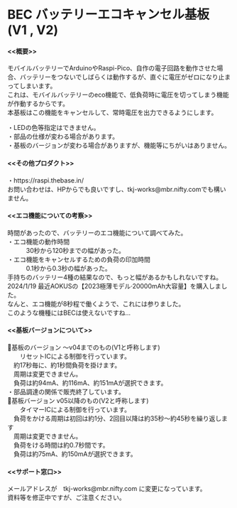 # BEC バッテリーエコキャンセル基板 (V1 , V2)

<h4><<概要>></h4>
モバイルバッテリーでArduinoやRaspi-Pico、自作の電子回路を動作させた場合、バッテリーをつないでしばらくは動作するが、直ぐに電圧がゼロになり止まってしまいます。<br>
これは、モバイルバッテリーのeco機能で、低負荷時に電圧を切ってしまう機能が作動するからです。<br>
本基板はこの機能をキャンセルして、常時電圧を出力できるようにします。<br>

・LEDの色等指定はできません。<br>
・部品の仕様が変わる場合があります。<br>
・基板のバージョンが変わる場合がありますが、機能等にちがいはありません。<br>

<h4><<その他プロダクト>></h4>
・https://raspi.thebase.in/  <br>
お問い合わせは、HPからでも良いですし、tkj-works@mbr.nifty.comでも構いません。

<h4><<エコ機能についての考察>></h4>
時間があったので、バッテリーのエコ機能について調べてみた。<br>
・エコ機能の動作時間<br>
　　　30秒から120秒までの幅があった。<br>
・エコ機能をキャンセルするための負荷の印加時間　　<br>
　　　0.1秒から0.3秒の幅があった。<br>
手持ちのバッテリー4種の結果なので、もっと幅があるかもしれないですね。<br>
2024/1/19 最近AOKUSの【2023極薄モデル·20000mAh大容量】を購入しました。<br>
なんと、エコ機能が8秒程で働くようで、これには参りました。<br>
このような機種にはBECは使えないですね...<br>

<h4><<基板バージョンについて>></h4>
🔳基板のバージョン 〜v04までのもの(V1と呼称します)<br>
　　リセットICによる制御を行っています。<br>
  　約17秒毎に、約1秒間負荷を掛けます。<br>
  　周期は変更できません。<br>
  　負荷は約94mA、約116mA、約151mAが選択できます。<br>
    ・部品調達の関係で販売終了しています。<br>
🔳基板バージョン v05以降のもの(V2と呼称します)<br>
　　タイマーICによる制御を行っています。<br>
  　負荷をかける周期は初回は約1分、2回目以降は約35秒〜約45秒を繰り返します<br>
  　周期は変更できません。<br>
  　負荷をける時間は約0.7秒間です。<br>
  　負荷は約75mA、約150mAが選択できます。<br>

<h4><<サポート窓口>></h4>
  メールアドレスが　tkj-works@mbr.nifty.com に変更になっています。<br>
  資料等を修正中ですが、ご注意ください。<br>
